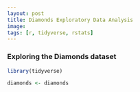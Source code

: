 ```yaml
---
layout: post
title: Diamonds Exploratory Data Analysis
image: 
tags: [r, tidyverse, rstats]
---
```


### Exploring the Diamonds dataset


```r
library(tidyverse)

diamonds <- diamonds
```